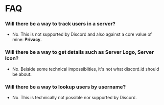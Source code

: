 # FAQ

### Will there be a way to track users in a server?
- No. This is not supported by Discord and also against a core value of mine: **Privacy**. 

### Will there be a way to get details such as Server Logo, Server Icon?
- No. Beiside some technical impossiblities, it's not what discord.id should be about.

### Will there be a way to lookup users by username?
- No. This is technically not possible nor supported by Discord.
